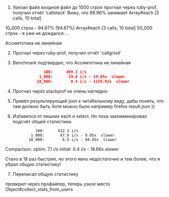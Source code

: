 1. Урезал файл входной файл до 1000 строк
  прогнал через ruby-prof, получил отчёт 'callstack'
  Вижу, что 99.96% занимает Array#each [3 calls, 10 total]

  10_000 строк - 94.67% (94.67%) Array#each [3 calls, 10 total]
  50_000 строк - я уже не дождался ...

  Ассимтотика не линейная

2. Прогнал через ruby-prof, получил отчёт 'callgrind'

3. Benchmark подтвердил, что Ассимтотика не линейная

```json
                 100:      469.1 i/s
               1_000:       24.6 i/s - 19.05x  slower
              10_000:        0.4 i/s - 1155.92x  slower
```

4. Прогнал через stackprof
  не очень наглядно

5. Привёл результирующий json к читабельному виду, дабы понять, что там должно быть
  Хотя можно было например firefox result.json ))

6. Избавился от лишних each и select. Но пока закомменировал подсчёт общей статистики.

                 100:      612.1 i/s
               1_000:       67.6 i/s - 9.05x  slower
              10_000:        6.5 i/s - 94.45x  slower

Comparison:
               optim:        7.1 i/s
             initial:        0.4 i/s - 18.66x  slower

Стало в 18 раз быстрее, но этого явно недостаточно и тем более, что я убрал общую статистику!

7. Переписал общую статистику

  провкрил через профайлер, теперь узкое место  Object#collect_stats_from_users
